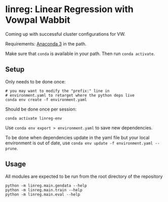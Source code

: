 # linreg: Linear Regression with Vowpal Wabbit

Coming up with successful cluster configurations for VW.

Requirements: [Anaconda 3](https://www.anaconda.com/distribution/) in the path.

Make sure that `conda` is available in your path. Then run `conda activate`.

## Setup

Only needs to be done once:
```
# you may want to modify the "prefix:" line in
# environment.yaml to retarget where the python deps live
conda env create -f environment.yaml
```

Should be done once per session:
```
conda activate linreg-env
```

Use `conda env export > environment.yaml` to save new dependencies.

To be done when dependencies update in the yaml file but your local environment is out of date, use `conda env update -f environment.yaml --prune`.

## Usage

All modules are expected to be run from the root directory of the repository

```
python -m linreg.main.gendata --help
python -m linreg.main.train --help
python -m linreg.main.eval --help
```

